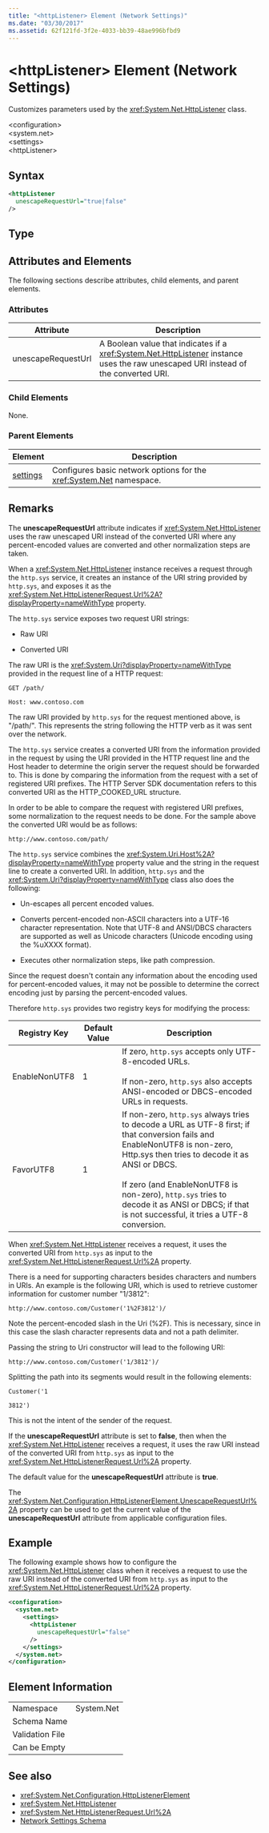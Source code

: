 ```yaml
---
title: "<httpListener> Element (Network Settings)"
ms.date: "03/30/2017"
ms.assetid: 62f121fd-3f2e-4033-bb39-48ae996bfbd9
---
```

# \<httpListener> Element (Network Settings)
Customizes parameters used by the <xref:System.Net.HttpListener> class.  
  
 \<configuration>  
\<system.net>  
\<settings>  
\<httpListener>  
  
## Syntax  
  
```xml  
<httpListener  
  unescapeRequestUrl="true|false"  
/>  
```  
  
## Type  
  
## Attributes and Elements  
 The following sections describe attributes, child elements, and parent elements.  
  
### Attributes  
  
|Attribute|Description|  
|---------------|-----------------|  
|unescapeRequestUrl|A Boolean value that indicates if a <xref:System.Net.HttpListener> instance uses the raw unescaped URI instead of the converted URI.|  
  
### Child Elements  
 None.  
  
### Parent Elements  
  
|**Element**|**Description**|  
|-----------------|---------------------|  
|[settings](../../../../../docs/framework/configure-apps/file-schema/network/settings-element-network-settings.md)|Configures basic network options for the <xref:System.Net> namespace.|  
  
## Remarks  
 The **unescapeRequestUrl** attribute indicates if <xref:System.Net.HttpListener> uses the raw unescaped URI instead of the converted URI where any percent-encoded values are converted and other normalization steps are taken.  
  
 When a <xref:System.Net.HttpListener> instance receives a request through the `http.sys` service, it creates an instance of the URI string provided by `http.sys`, and exposes it as the <xref:System.Net.HttpListenerRequest.Url%2A?displayProperty=nameWithType> property.  
  
 The `http.sys` service exposes two request URI strings:  
  
-   Raw URI  
  
-   Converted URI  
  
 The raw URI is the <xref:System.Uri?displayProperty=nameWithType> provided in the request line of a HTTP request:  
  
 `GET /path/`  
  
 `Host: www.contoso.com`  
  
 The raw URI provided by `http.sys` for the request mentioned above, is "/path/". This represents the string following the HTTP verb as it was sent over the network.  
  
 The `http.sys` service creates a converted URI from the information provided in the request by using the URI provided in the HTTP request line and the Host header to determine the origin server the request should be forwarded to. This is done by comparing the information from the request with a set of registered URI prefixes. The HTTP Server SDK documentation refers to this converted URI as the HTTP_COOKED_URL structure.  
  
 In order to be able to compare the request with registered URI prefixes, some normalization to the request needs to be done. For the sample above the converted URI would be as follows:  
  
 `http://www.contoso.com/path/`  
  
 The `http.sys` service combines the <xref:System.Uri.Host%2A?displayProperty=nameWithType> property value and the string in the request line to create a converted URI. In addition, `http.sys` and the <xref:System.Uri?displayProperty=nameWithType> class also does the following:  
  
-   Un-escapes all percent encoded values.  
  
-   Converts percent-encoded non-ASCII characters into a UTF-16 character representation. Note that UTF-8 and ANSI/DBCS characters are supported as well as Unicode characters (Unicode encoding using the %uXXXX format).  
  
-   Executes other normalization steps, like path compression.  
  
 Since the request doesn't contain any information about the encoding used for percent-encoded values, it may not be possible to determine the correct encoding just by parsing the percent-encoded values.  
  
 Therefore `http.sys` provides two registry keys for modifying the process:  
  
|Registry Key|Default Value|Description|  
|------------------|-------------------|-----------------|  
|EnableNonUTF8|1|If zero, `http.sys` accepts only UTF-8-encoded URLs.<br /><br /> If non-zero, `http.sys` also accepts ANSI-encoded or DBCS-encoded URLs in requests.|  
|FavorUTF8|1|If non-zero, `http.sys` always tries to decode a URL as UTF-8 first; if that conversion fails and EnableNonUTF8 is non-zero, Http.sys then tries to decode it as ANSI or DBCS.<br /><br /> If zero (and EnableNonUTF8 is non-zero), `http.sys` tries to decode it as ANSI or DBCS; if that is not successful, it tries a UTF-8 conversion.|  
  
 When <xref:System.Net.HttpListener> receives a request, it uses the converted URI from `http.sys` as input to the <xref:System.Net.HttpListenerRequest.Url%2A> property.  
  
 There is a need for supporting characters besides characters and numbers in URIs. An example is the following URI, which is used to retrieve customer information for customer number "1/3812":  
  
 `http://www.contoso.com/Customer('1%2F3812')/`  
  
 Note the percent-encoded slash in the Uri (%2F). This is necessary, since in this case the slash character represents data and not a path delimiter.  
  
 Passing the string to Uri constructor will lead to the following URI:  
  
 `http://www.contoso.com/Customer('1/3812')/`  
  
 Splitting the path into its segments would result in the following elements:  
  
 `Customer('1`  
  
 `3812')`  
  
 This is not the intent of the sender of the request.  
  
 If the **unescapeRequestUrl** attribute is set to **false**, then when the <xref:System.Net.HttpListener> receives a request, it uses the raw URI instead of the converted URI from `http.sys` as input to the <xref:System.Net.HttpListenerRequest.Url%2A> property.  
  
 The default value for the **unescapeRequestUrl** attribute is **true**.  
  
 The <xref:System.Net.Configuration.HttpListenerElement.UnescapeRequestUrl%2A> property can be used to get the current value of the **unescapeRequestUrl** attribute from applicable configuration files.  
  
## Example  
 The following example shows how to configure the <xref:System.Net.HttpListener> class when it receives a request to use the raw URI instead of the converted URI from `http.sys` as input to the <xref:System.Net.HttpListenerRequest.Url%2A> property.  
  
```xml  
<configuration>  
  <system.net>  
    <settings>  
      <httpListener  
        unescapeRequestUrl="false"  
      />  
    </settings>  
  </system.net>  
</configuration>  
```  
  
## Element Information  
  
|||
|-|-|  
|Namespace|System.Net|  
|Schema Name||  
|Validation File||  
|Can be Empty||  
  
## See also

- <xref:System.Net.Configuration.HttpListenerElement>
- <xref:System.Net.HttpListener>
- <xref:System.Net.HttpListenerRequest.Url%2A>
- [Network Settings Schema](../../../../../docs/framework/configure-apps/file-schema/network/index.md)
